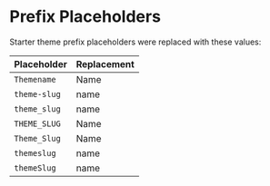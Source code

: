 # Prefix Placeholders

Starter theme prefix placeholders were replaced with these values:

| Placeholder  | Replacement  |
|--------------|--------------|
| `Themename`  | Name     |
| `theme-slug` | name     |
| `theme_slug` | name     |
| `THEME_SLUG` | Name     |
| `Theme_Slug` | Name     |
| `themeslug`  | name     |
| `themeSlug`  | name     |
